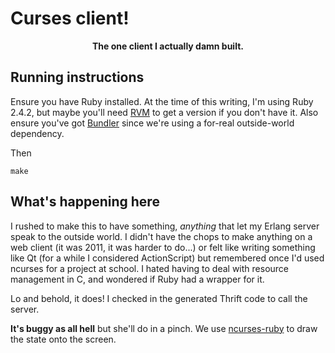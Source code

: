 # Curses client!

<p style="font-weight: bold; text-align: center">The one client I actually damn
built.</p>

## Running instructions

Ensure you have Ruby installed. At the time of this writing, I'm using Ruby
2.4.2, but maybe you'll need [RVM][1] to get a version if you don't have it.
Also ensure you've got [Bundler][2] since we're using a for-real outside-world
dependency.

Then

`make`

## What's happening here

I rushed to make this to have something, _anything_ that let my Erlang server
speak to the outside world. I didn't have the chops to make anything on a web
client (it was 2011, it was harder to do...) or felt like writing something like
Qt (for a while I considered ActionScript) but remembered once I'd used ncurses
for a project at school. I hated having to deal with resource management in C,
and wondered if Ruby had a wrapper for it.

Lo and behold, it does! I checked in the generated Thrift code to call the
server.

**It's buggy as all hell** but she'll do in a pinch. We use [ncurses-ruby][3] to
draw the state onto the screen.

   [1]: https://rvm.io/
   [2]: https://bundler.io/
   [3]: https://github.com/eclubb/ncurses-ruby
